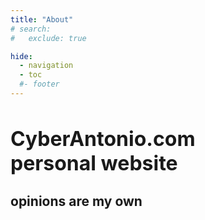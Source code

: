 ```yaml
---
title: "About"
# search:
#   exclude: true

hide:
  - navigation
  - toc
  #- footer
---
```


<div class="hero-text">
    <h1 style="font-size:2.0rem;"><strong>CyberAntonio.com</strong></br>
    personal website</h1>
    <h2>opinions are my own</h2>
</div>

<div class="hero-image"></div>
